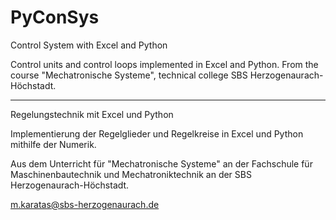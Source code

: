 # PyConSys
Control System with Excel and Python

Control units and control loops implemented in Excel and Python. 
From the course "Mechatronische Systeme", technical college SBS Herzogenaurach-Höchstadt.
___________________________________________________________________________________________

Regelungstechnik mit Excel und Python

Implementierung der Regelglieder und Regelkreise in Excel und Python mithilfe der Numerik.

Aus dem Unterricht für "Mechatronische Systeme" an der Fachschule für Maschinenbautechnik und Mechatroniktechnik an der SBS Herzogenaurach-Höchstadt.

m.karatas@sbs-herzogenaurach.de

